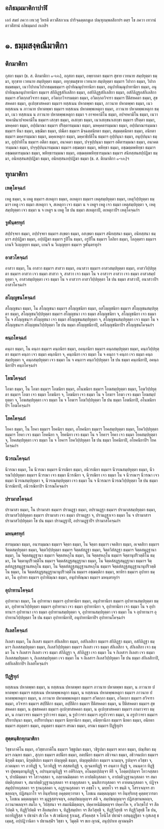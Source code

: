 <h2>อภิธมฺมมาติกาปาฬิ</h2>
<p>เอกํ   สมยํ ภควา เทเวสุ วิหรติ ตาวติํสภวเน ปาริจฺฉตฺตกมูเล ปณฺฑุกมฺพลสิลายํฯ ตตฺร โข ภควา เทวานํ ตาวติํสานํ อภิธมฺมกถํ กเถสิฯ</p>


<h1>๑. ธมฺมสงฺคณีมาติกา</h1>
<h2>ติกมาติกา</h2>
<p>กุสลา ธมฺมา (ธ. ส. ติกมาติกา ๑-๒๒), อกุสลา ธมฺมา, อพฺยากตา ธมฺมาฯ สุขาย เวทนาย สมฺปยุตฺตา ธมฺมา, ทุกฺขาย เวทนาย สมฺปยุตฺตา ธมฺมา, อทุกฺขมสุขาย เวทนาย สมฺปยุตฺตา ธมฺมาฯ วิปากา ธมฺมา, วิปากธมฺมธมฺมา, เนววิปากนวิปากธมฺมธมฺมาฯ อุปาทิณฺณุปาทานิยา  ธมฺมา, อนุปาทิณฺณุปาทานิยา ธมฺมา, อนุปาทิณฺณอนุปาทานิยา ธมฺมาฯ สํกิลิฎฺฐสํกิเลสิกา ธมฺมา, อสํกิลิฎฺฐสํกิเลสิกา ธมฺมา, อสํกิลิฎฺฐอสํกิเลสิกา ธมฺมาฯ สวิตกฺกสวิจารา ธมฺมา, อวิตกฺกวิจารมตฺตา ธมฺมา, อวิตกฺกอวิจารา ธมฺมาฯ ปีติสหคตา ธมฺมา, สุขสหคตา ธมฺมา, อุเปกฺขาสหคตา ธมฺมาฯ ทสฺสเนน ปหาตพฺพา ธมฺมา, ภาวนาย ปหาตพฺพา ธมฺมา, เนว ทสฺสเนน น ภาวนาย ปหาตพฺพา ธมฺมาฯ ทสฺสเนน ปหาตพฺพเหตุกา ธมฺมา, ภาวนาย ปหาตพฺพเหตุกา ธมฺมา, เนว ทสฺสเนน น ภาวนาย ปหาตพฺพเหตุกา ธมฺมา ฯ อาจยคามิโน ธมฺมา, อปจยคามิโน ธมฺมา, เนวาจยคามินาปจยคามิโน ธมฺมาฯ เสกฺขา ธมฺมา, อเสกฺขา ธมฺมา, เนวเสกฺขนาเสกฺขา ธมฺมาฯ ปริตฺตา ธมฺมา, มหคฺคตา ธมฺมา, อปฺปมาณา ธมฺมาฯ ปริตฺตารมฺมณา ธมฺมา, มหคฺคตารมฺมณา ธมฺมา, อปฺปมาณารมฺมณา ธมฺมาฯ หีนา ธมฺมา, มชฺฌิมา ธมฺมา, ปณีตา ธมฺมาฯ มิจฺฉตฺตนิยตา ธมฺมา, สมฺมตฺตนิยตา ธมฺมา, อนิยตา ธมฺมาฯ มคฺคารมฺมณา ธมฺมา, มคฺคเหตุกา ธมฺมา, มคฺคาธิปติโน ธมฺมาฯ อุปฺปนฺนา ธมฺมา, อนุปฺปนฺนา ธมฺมา, อุปฺปาทิโน ธมฺมาฯ อตีตา ธมฺมา, อนาคตา ธมฺมา, ปจฺจุปฺปนฺนา ธมฺมาฯ อตีตารมฺมณา ธมฺมา, อนาคตารมฺมณา ธมฺมา, ปจฺจุปฺปนฺนารมฺมณา ธมฺมาฯ อชฺฌตฺตา ธมฺมา, พหิทฺธา ธมฺมา, อชฺฌตฺตพหิทฺธา ธมฺมาฯ อชฺฌตฺตารมฺมณา ธมฺมา, พหิทฺธารมฺมณา ธมฺมา, อชฺฌตฺตพหิทฺธารมฺมณา ธมฺมาฯ สนิทสฺสนสปฺปฎิฆา ธมฺมา, อนิทสฺสนสปฺปฎิฆา ธมฺมา, อนิทสฺสนอปฺปฎิฆา ธมฺมา (ธ. ส. ติกมาติกา ๑-๒๒)ฯ</p>

</p>


<h2>ทุกมาติกา</h2>
<h3>เหตุโคจฺฉกํ</h3>
<p>เหตู ธมฺมา, น เหตู ธมฺมาฯ สเหตุกา ธมฺมา, อเหตุกา ธมฺมาฯ เหตุสมฺปยุตฺตา ธมฺมา, เหตุวิปฺปยุตฺตา ธมฺมาฯ เหตู เจว ธมฺมา สเหตุกา จ, สเหตุกา เจว ธมฺมา น จ เหตูฯ เหตู เจว  ธมฺมา เหตุสมฺปยุตฺตา จ, เหตุสมฺปยุตฺตา เจว ธมฺมา น จ เหตูฯ น เหตู โข ปน ธมฺมา สเหตุกาปิ, อเหตุกาปิฯ เหตุโคจฺฉกํฯ</p>


<h3>จูฬนฺตรทุกํ</h3>
<p>สปฺปจฺจยา ธมฺมา, อปฺปจฺจยา ธมฺมาฯ สงฺขตา ธมฺมา, อสงฺขตา ธมฺมาฯ สนิทสฺสนา ธมฺมา, อนิทสฺสนา ธมฺมาฯ สปฺปฎิฆา ธมฺมา, อปฺปฎิฆา  ธมฺมาฯ รูปิโน ธมฺมา, อรูปิโน ธมฺมาฯ โลกิยา ธมฺมา, โลกุตฺตรา ธมฺมาฯ เกนจิ วิเญฺญยฺยา ธมฺมา, เกนจิ น วิเญฺญยฺยา ธมฺมาฯ จูฬนฺตรทุกํฯ</p>


<h3>อาสวโคจฺฉกํ</h3>
<p>อาสวา ธมฺมา, โน อาสวา ธมฺมาฯ สาสวา ธมฺมา, อนาสวา ธมฺมาฯ อาสวสมฺปยุตฺตา ธมฺมา, อาสววิปฺปยุตฺตา ธมฺมาฯ อาสวา เจว ธมฺมา สาสวา จ, สาสวา เจว ธมฺมา โน จ อาสวาฯ อาสวา เจว ธมฺมา อาสวสมฺปยุตฺตา จ, อาสวสมฺปยุตฺตา เจว ธมฺมา โน จ อาสวาฯ อาสววิปฺปยุตฺตา โข ปน ธมฺมา สาสวาปิ, อนาสวาปิฯ อาสวโคจฺฉกํฯ</p>


<h3>สโญฺญชนโคจฺฉกํ</h3>
<p>สโญฺญชนา ธมฺมา, โน สโญฺญชนา ธมฺมาฯ สโญฺญชนิยา ธมฺมา, อสโญฺญชนิยา ธมฺมาฯ สโญฺญชนสมฺปยุตฺตา ธมฺมา, สโญฺญชนวิปฺปยุตฺตา ธมฺมาฯ สโญฺญชนา เจว ธมฺมา สโญฺญชนิยา จ, สโญฺญชนิยา เจว ธมฺมา โน จ สโญฺญชนาฯ สโญฺญชนา เจว ธมฺมา สโญฺญชนสมฺปยุตฺตา จ, สโญฺญชนสมฺปยุตฺตา เจว ธมฺมา โน จ สโญฺญชนาฯ สโญฺญชนวิปฺปยุตฺตา โข ปน ธมฺมา สโญฺญชนิยาปิ, อสโญฺญชนิยาปิฯ สโญฺญชนโคจฺฉกํฯ</p>


<h3>คนฺถโคจฺฉกํ</h3>
<p>คนฺถา ธมฺมา, โน คนฺถา ธมฺมาฯ คนฺถนิยา ธมฺมา, อคนฺถนิยา ธมฺมาฯ คนฺถสมฺปยุตฺตา ธมฺมา, คนฺถวิปฺปยุตฺตา ธมฺมาฯ คนฺถา เจว ธมฺมา คนฺถนิยา จ, คนฺถนิยา เจว ธมฺมา โน จ คนฺถา ฯ คนฺถา เจว ธมฺมา คนฺถสมฺปยุตฺตา จ, คนฺถสมฺปยุตฺตา เจว ธมฺมา โน จ คนฺถาฯ คนฺถวิปฺปยุตฺตา โข ปน ธมฺมา คนฺถนิยาปิ, อคนฺถนิยาปิฯ คนฺถโคจฺฉกํฯ</p>


<h3>โอฆโคจฺฉกํ</h3>
<p>โอฆา  ธมฺมา, โน โอฆา ธมฺมาฯ โอฆนิยา ธมฺมา, อโนฆนิยา ธมฺมาฯ โอฆสมฺปยุตฺตา ธมฺมา, โอฆวิปฺปยุตฺตา ธมฺมาฯ โอฆา เจว ธมฺมา โอฆนิยา จ, โอฆนิยา เจว ธมฺมา โน จ โอฆาฯ โอฆา เจว ธมฺมา โอฆสมฺปยุตฺตา จ, โอฆสมฺปยุตฺตา เจว ธมฺมา โน จ โอฆาฯ โอฆวิปฺปยุตฺตา โข ปน ธมฺมา โอฆนิยาปิ, อโนฆนิยาปิฯ โอฆโคจฺฉกํฯ</p>


<h3>โยคโคจฺฉกํ</h3>
<p>โยคา ธมฺมา, โน โยคา ธมฺมาฯ โยคนิยา ธมฺมา, อโยคนิยา ธมฺมาฯ โยคสมฺปยุตฺตา ธมฺมา, โยควิปฺปยุตฺตา ธมฺมาฯ โยคา เจว ธมฺมา โยคนิยา จ, โยคนิยา เจว ธมฺมา โน จ โยคาฯ โยคา เจว ธมฺมา โยคสมฺปยุตฺตา จ, โยคสมฺปยุตฺตา เจว ธมฺมา โน จ โยคาฯ โยควิปฺปยุตฺตา โข ปน ธมฺมา โยคนิยาปิ, อโยคนิยาปิฯ โยคโคจฺฉกํฯ</p>


<h3>นีวรณโคจฺฉกํ</h3>
<p>นีวรณา ธมฺมา, โน นีวรณา ธมฺมาฯ นีวรณิยา ธมฺมา, อนีวรณิยา ธมฺมาฯ นีวรณสมฺปยุตฺตา ธมฺมา, นีวรณวิปฺปยุตฺตา ธมฺมาฯ นีวรณา เจว ธมฺมา นีวรณิยา จ, นีวรณิยา เจว ธมฺมา โน จ นีวรณาฯ นีวรณา เจว ธมฺมา นีวรณสมฺปยุตฺตา จ, นีวรณสมฺปยุตฺตา เจว ธมฺมา โน จ นีวรณาฯ นีวรณวิปฺปยุตฺตา โข ปน ธมฺมา นีวรณิยาปิ, อนีวรณิยาปิฯ นีวรณโคจฺฉกํฯ</p>


<h3>ปรามาสโคจฺฉกํ</h3>
<p>ปรามาสา ธมฺมา, โน ปรามาสา ธมฺมาฯ ปรามฎฺฐา ธมฺมา, อปรามฎฺฐา ธมฺมาฯ ปรามาสสมฺปยุตฺตา ธมฺมา, ปรามาสวิปฺปยุตฺตา ธมฺมาฯ ปรามาสา เจว ธมฺมา  ปรามฎฺฐา จ, ปรามฎฺฐาเจว  ธมฺมา โน จ ปรามาสาฯ ปรามาสวิปฺปยุตฺตา โข ปน ธมฺมา ปรามฎฺฐาปิ, อปรามฎฺฐาปิฯ ปรามาสโคจฺฉกํฯ</p>


<h3>มหนฺตรทุกํ</h3>
<p>สารมฺมณา ธมฺมา, อนารมฺมณา ธมฺมาฯ จิตฺตา ธมฺมา, โน จิตฺตา ธมฺมาฯ เจตสิกา ธมฺมา, อเจตสิกา ธมฺมาฯ จิตฺตสมฺปยุตฺตา ธมฺมา, จิตฺตวิปฺปยุตฺตา ธมฺมาฯ จิตฺตสํสฎฺฐา ธมฺมา, จิตฺตวิสํสฎฺฐา ธมฺมาฯ จิตฺตสมุฎฺฐานา ธมฺมา, โน จิตฺตสมุฎฺฐานา ธมฺมาฯ จิตฺตสหภุโน ธมฺมา, โน จิตฺตสหภุโน ธมฺมาฯ จิตฺตานุปริวตฺติโน ธมฺมา, โน จิตฺตานุปริวตฺติโน ธมฺมาฯ จิตฺตสํสฎฺฐสมุฎฺฐานา ธมฺมา, โน จิตฺตสํสฎฺฐสมุฎฺฐานา ธมฺมาฯ จิตฺตสํสฎฺฐสมุฎฺฐานสหภุโน ธมฺมา, โน จิตฺตสํสฎฺฐสมุฎฺฐานสหภุโน ธมฺมาฯ จิตฺตสํสฎฺฐสมุฎฺฐานานุปริวตฺติโน ธมฺมา, โน จิตฺตสํสฎฺฐสมุฎฺฐานานุปริวตฺติโน ธมฺมาฯ อชฺฌตฺติกา ธมฺมา, พาหิรา ธมฺมาฯ อุปาทา ธมฺมา, โน อุปาทา ธมฺมาฯ อุปาทิณฺณา ธมฺมา, อนุปาทิณฺณา ธมฺมาฯ มหนฺตรทุกํฯ</p>


<h3>อุปาทานโคจฺฉกํ</h3>
<p>อุปาทานา ธมฺมา, โน อุปาทานา ธมฺมาฯ อุปาทานิยา ธมฺมา, อนุปาทานิยา ธมฺมาฯ อุปาทานสมฺปยุตฺตา ธมฺมา, อุปาทานวิปฺปยุตฺตา ธมฺมาฯ อุปาทานา เจว ธมฺมา อุปาทานิยา จ, อุปาทานิยา เจว ธมฺมา โน จ อุปาทานาฯ อุปาทานา เจว ธมฺมา อุปาทานสมฺปยุตฺตา จ, อุปาทานสมฺปยุตฺตา เจว ธมฺมา โน จ อุปาทานาฯ อุปาทานวิปฺปยุตฺตา โข ปน ธมฺมา อุปาทานิยาปิ, อนุปาทานิยาปิฯ อุปาทานโคจฺฉกํฯ</p>


<h3>กิเลสโคจฺฉกํ</h3>
<p>กิเลสา ธมฺมา, โน กิเลสา ธมฺมาฯ สํกิเลสิกา ธมฺมา, อสํกิเลสิกา ธมฺมาฯ สํกิลิฎฺฐา ธมฺมา, อสํกิลิฎฺฐา ธมฺมาฯ กิเลสสมฺปยุตฺตา ธมฺมา, กิเลสวิปฺปยุตฺตา ธมฺมาฯ กิเลสา  เจว ธมฺมา สํกิเลสิกา จ, สํกิเลสิกา เจว ธมฺมา โน จ กิเลสาฯ กิเลสา เจว ธมฺมา สํกิลิฎฺฐา จ, สํกิลิฎฺฐา เจว ธมฺมา โน จ กิเลสาฯ กิเลสา เจว ธมฺมา กิเลสสมฺปยุตฺตา  จ, กิเลสสมฺปยุตฺตา เจว ธมฺมา โน จ กิเลสาฯ กิเลสวิปฺปยุตฺตา โข ปน ธมฺมา สํกิเลสิกาปิ, อสํกิเลสิกาปิฯ กิเลสโคจฺฉกํฯ</p>


<h3>ปิฎฺฐิทุกํ</h3>
<p>ทสฺสเนน ปหาตพฺพา ธมฺมา, น ทสฺสเนน ปหาตพฺพา ธมฺมาฯ ภาวนาย ปหาตพฺพา ธมฺมา, น ภาวนาย ปหาตพฺพา ธมฺมาฯ ทสฺสเนน ปหาตพฺพเหตุกา ธมฺมา, น ทสฺสเนน ปหาตพฺพเหตุกา ธมฺมาฯ ภาวนาย ปหาตพฺพเหตุกา ธมฺมา, น ภาวนาย ปหาตพฺพเหตุกา ธมฺมาฯ สวิตกฺกา ธมฺมา, อวิตกฺกา ธมฺมาฯ สวิจารา ธมฺมา, อวิจารา ธมฺมาฯ สปฺปีติกา ธมฺมา, อปฺปีติกา ธมฺมาฯ ปีติสหคตา ธมฺมา, น ปีติสหคตา ธมฺมาฯ สุขสหคตา ธมฺมา, น สุขสหคตา ธมฺมาฯ อุเปกฺขาสหคตา ธมฺมา, น อุเปกฺขาสหคตา ธมฺมาฯ กามาวจรา ธมฺมา, น กามาวจรา ธมฺมาฯ รูปาวจรา ธมฺมา, น รูปาวจรา ธมฺมาฯ อรูปาวจรา ธมฺมา, น อรูปาวจรา ธมฺมาฯ ปริยาปนฺนา ธมฺมา, อปริยาปนฺนา ธมฺมาฯ นิยฺยานิกา ธมฺมา, อนิยฺยานิกา ธมฺมาฯ นิยตา ธมฺมา, อนิยตา ธมฺมาฯ สอุตฺตรา ธมฺมา, อนุตฺตรา ธมฺมาฯ สรณา ธมฺมา, อรณา ธมฺมาฯ ปิฎฺฐิทุกํฯ</p>

</p>


<h3>สุตฺตนฺติกทุกมาติกา</h3>
<p>วิชฺชาภาคิโน ธมฺมา, อวิชฺชาภาคิโน ธมฺมาฯ วิชฺชูปมา ธมฺมา, วชิรูปมา ธมฺมาฯ พาลา ธมฺมา, ปณฺฑิตา ธมฺมาฯ กณฺหา ธมฺมา , สุกฺกา ธมฺมาฯ ตปนียา ธมฺมา, อตปนียา ธมฺมาฯ อธิวจนา ธมฺมา, อธิวจนปถา ธมฺมาฯ นิรุตฺติ ธมฺมา, นิรุตฺติปถา ธมฺมาฯ ปญฺญตฺติ ธมฺมา, ปญฺญตฺติปถา ธมฺมาฯ นามญฺจ, รูปญฺจฯ อวิชฺชา จ, ภวตณฺหา จฯ ภวทิฎฺฐิ จ, วิภวทิฎฺฐิ จฯ สสฺสตทิฎฺฐิ จ, อุเจฺฉททิฎฺฐิ จฯ อนฺตวา ทิฎฺฐิ จ, อนนฺตวา ทิฎฺฐิ จฯ ปุพฺพนฺตานุทิฎฺฐิ จ, อปรนฺตานุทิฎฺฐิ จฯ อหิริกญฺจ, อโนตฺตปฺปญฺจฯ หิรี จ, โอตฺตปฺปญฺจฯ โทวจสฺสตา จ, ปาปมิตฺตตา จฯ โสวจสฺสตา จ, กลฺยาณมิตฺตตา จฯ อาปตฺติกุสลตา จ, อาปตฺติวุฎฺฐานกุสลตา จฯ สมาปตฺติกุสลตา จ, สมาปตฺติวุฎฺฐานกุสลตา จฯ ธาตุกุสลตา จ, มนสิการกุสลตา  จฯ อายตนกุสลตา จ, ปฎิจฺจสมุปฺปาทกุสลตา จฯ ฐานกุสลตา จ, อฎฺฐานกุสลตา จฯ อชฺชโว จ, มทฺทโว จฯ ขนฺติ จ, โสรจฺจญฺจฯ สาขลฺยญฺจ, ปฎิสนฺถาโร จฯ อินฺทฺริเยสุ อคุตฺตทฺวารตา จ, โภชเน อมตฺตญฺญุตา จฯ อินฺทฺริเยสุ คุตฺตทฺวารตา จ, โภชเน มตฺตญฺญุตา จฯ มุฎฺฐสฺสจฺจญฺจ, อสมฺปชญฺญญฺจฯ สติ จ, สมฺปชญฺญญฺจฯ ปฎิสงฺขานพลญฺจ, ภาวนาพลญฺจฯ สมโถ จ, วิปสฺสนา จฯ สมถนิมิตฺตญฺจ, ปคฺคาหนิมิตฺตญฺจฯ ปคฺคาโห จ, อวิเกฺขโป จฯ สีลวิปตฺติ จ, ทิฎฺฐิวิปตฺติ จฯ สีลสมฺปทา จ, ทิฎฺฐิสมฺปทา จฯ สีลวิสุทฺธิ จ, ทิฎฺฐิวิสุทฺธิ จฯ ทิฎฺฐิวิสุทฺธิ โข ปน, ยถาทิฎฺฐิสฺส จ ปธานํฯ สํเวโค จ สํเวชนิเยสุ ฐาเนสุ, สํวิคฺคสฺส จ โยนิโส ปธานํฯ อสนฺตุฎฺฐิตา จ กุสเลสุ ธเมฺมสุ, อปฺปฎิวานิตา จ ปธานสฺมิํฯ วิชฺชา จ, วิมุตฺติ จฯ ขเย ญาณํ, อนุปฺปาเท ญาณนฺติฯ</p>

</p>

</p>





